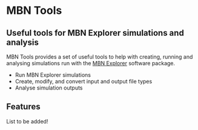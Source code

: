 # MBN Tools
## Useful tools for MBN Explorer simulations and analysis

MBN Tools provides a set of useful tools to help with creating, running and analysing simulations run with the [MBN Explorer](https://mbnresearch.com/get-mbn-explorer-software) software package.

- Run MBN Explorer simulations
- Create, modify, and convert input and output file types
- Analyse simulation outputs

## Features

List to be added!